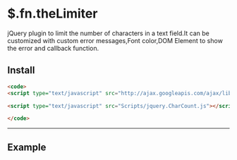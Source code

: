 # $.fn.theLimiter



jQuery plugin to limit the number of characters in a text field.It can be customized with custom error messages,Font color,DOM Element to show the error and callback function.


## Install

```html
<code>
<script type="text/javascript" src="http://ajax.googleapis.com/ajax/libs/jquery/1.10.1/jquery.min.js" ></script>

<script type="text/javascript" src="Scripts/jquery.CharCount.js"></script>

</code>
```
---

## Example

```html


